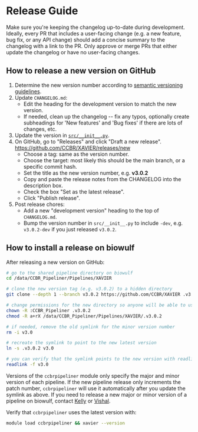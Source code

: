 # Release Guide

Make sure you're keeping the changelog up-to-date during development.
Ideally, every PR that includes a user-facing change (e.g. a new feature, bug fix, or any API change) should add a concise summary to the changelog with a link to the PR.
Only approve or merge PRs that either update the changelog or have no user-facing changes.

## How to release a new version on GitHub

1. Determine the new version number according to [semantic versioning guidelines](https://semver.org/).
1. Update `CHANGELOG.md`:
    - Edit the heading for the development version to match the new version.
    - If needed, clean up the changelog -- fix any typos, optionally create subheadings for 'New features' and 'Bug fixes' if there are lots of changes, etc.
1. Update the version in [`src/__init__.py`](https://github.com/CCBR/XAVIER/blob/main/src/__init__.py).
1. On GitHub, go to "Releases" and click "Draft a new release". <https://github.com/CCBR/XAVIER/releases/new>
    - Choose a tag: same as the version number.
    - Choose the target: most likely this should be the main branch, or a specific commit hash.
    - Set the title as the new version number, e.g. **v3.0.2**
    - Copy and paste the release notes from the CHANGELOG into the description box.
    - Check the box "Set as the latest release".
    - Click "Publish release".
1. Post release chores:
    - Add a new "development version" heading to the top of `CHANGELOG.md`.
    - Bump the version number in `src/__init__.py` to include `-dev`, e.g. `v3.0.2-dev` if you just released `v3.0.2`.  

## How to install a release on biowulf

After releasing a new version on GitHub:

```sh
# go to the shared pipeline directory on biowulf
cd /data/CCBR_Pipeliner/Pipelines/XAVIER

# clone the new version tag (e.g. v3.0.2) to a hidden directory
git clone --depth 1 --branch v3.0.2 https://github.com/CCBR/XAVIER .v3.0.2

# change permissions for the new directory so anyone will be able to use the pipeline
chown -R :CCBR_Pipeliner .v3.0.2
chmod -R a+rX /data/CCBR_Pipeliner/Pipelines/XAVIER/.v3.0.2

# if needed, remove the old symlink for the minor version number
rm -i v3.0

# recreate the symlink to point to the new latest version
ln -s .v3.0.2 v3.0

# you can verify that the symlink points to the new version with readlink
readlink -f v3.0
```

Versions of the `ccbrpipeliner` module only specify the major and minor version of each pipeline.
If the new pipeline release only increments the patch number, `ccbrpipeliner` will use it automatically after you update the symlink as above.
If you need to release a new major or minor version of a pipeline on biowulf, contact [Kelly](mailto:kelly.sovacool@nih.gov) or [Vishal](mailto:vishal.koparde@nih.gov).

Verify that `ccbrpipeliner` uses the latest version with:
```sh
module load ccbrpipeliner && xavier --version
```
